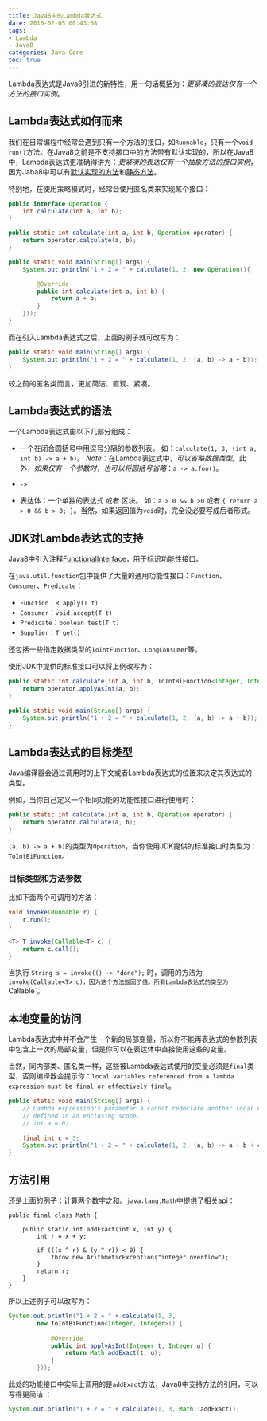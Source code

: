 ```yaml
---
title: Java8中的Lambda表达式
date: 2016-02-05 00:43:08
tags: 
- Lambda
- Java8
categories: Java-Core
toc: true
---
```


Lambda表达式是Java8引进的新特性，用一句话概括为：*更紧凑的表达仅有一个方法的接口实例*。

<!-- more -->

## Lambda表达式如何而来

我们在日常编程中经常会遇到只有一个方法的接口，如`Runnable`，只有一个`void run()`方法。在Java8之前是不支持接口中的方法带有默认实现的，所以在Java8中，Lambda表达式更准确得讲为：*更紧凑的表达仅有一个抽象方法的接口实例*，因为Jaba8中可以有[默认实现的方法](http://docs.oracle.com/javase/tutorial/java/IandI/defaultmethods.html)和[静态方法](http://docs.oracle.com/javase/tutorial/java/IandI/defaultmethods.html#static)。

特别地，在使用策略模式时，经常会使用匿名类来实现某个接口：

``` java
public interface Operation {
    int calculate(int a, int b);
}

public static int calculate(int a, int b, Operation operator) {
    return operator.calculate(a, b);
}

public static void main(String[] args) {
    System.out.println("1 + 2 = " + calculate(1, 2, new Operation(){

        @Override
        public int calculate(int a, int b) {
            return a + b;
        }
    }));
}
```

而在引入Lambda表达式之后，上面的例子就可改写为：

``` java
public static void main(String[] args) {
    System.out.println("1 + 2 = " + calculate(1, 2, (a, b) -> a + b));
}
```

较之前的匿名类而言，更加简洁、直观、紧凑。

## Lambda表达式的语法

一个Lambda表达式由以下几部分组成：

* 一个在闭合圆括号中用逗号分隔的参数列表。
  如：`calculate(1, 3, (int a, int b) -> a + b)`。
  *Note*：在Lambda表达式中，*可以省略数据类型*。此外，*如果仅有一个参数时，也可以将圆括号省略*：`a -> a.foo()`。

* `->`

* 表达体：一个单独的表达式 或者 区块。
  如：`a > 0 && b >0` 或者 `{ return a > 0 && b > 0; }`。当然，如果返回值为`void`时，完全没必要写成后者形式。

## JDK对Lambda表达式的支持

Java8中引入注释[FunctionalInterface](http://docs.oracle.com/javase/8/docs/api/java/lang/FunctionalInterface.html)，用于标识功能性接口[](http://docs.oracle.com/javase/8/docs/api/java/util/function/package-summary.html#package.description)。

在`java.util.function`包中提供了大量的通用功能性接口：`Function`、`Consumer`、`Predicate`：

* `Function`：`R apply(T t)`
* `Consumer`：`void accept(T t)`
* `Predicate`：`boolean test(T t)`
* `Supplier`：`T get()`

还包括一些指定数据类型的`ToIntFunction`、`LongConsumer`等。

使用JDK中提供的标准接口可以将上例改写为：

``` java
public static int calculate(int a, int b, ToIntBiFunction<Integer, Integer> operator) {
    return operator.applyAsInt(a, b);
}

public static void main(String[] args) {
    System.out.println("1 + 2 = " + calculate(1, 2, (a, b) -> a + b));
}
```

## Lambda表达式的目标类型

Java编译器会通过调用时的上下文或者Lambda表达式的位置来决定其表达式的类型。

例如，当你自己定义一个相同功能的功能性接口进行使用时：

``` java
public static int calculate(int a, int b, Operation operator) {
    return operator.calculate(a, b);
}
```

`(a, b) -> a + b)`的类型为`Operation`，当你使用JDK提供的标准接口时类型为：`ToIntBiFunction`。

### 目标类型和方法参数

比如下面两个可调用的方法：

``` java
void invoke(Runnable r) {
    r.run();
}

<T> T invoke(Callable<T> c) {
    return c.call();
}
```

当执行 `String s = invoke(() -> "done");` 时，调用的方法为 `invoke(Callable<T> c)，因为这个方法返回了值。所有Lambda表达式的类型为`Callable<T>`。

## 本地变量的访问

Lambda表达式中并不会产生一个新的局部变量，所以你不能再表达式的参数列表中包含上一次的局部变量，但是你可以在表达体中直接使用这些的变量。

当然，同内部类、匿名类一样，这些被Lambda表达式使用的变量必须是`final`类型，否则编译器会提示你：`local variables referenced from a lambda expression must be final or effectively final`。

``` java
public static void main(String[] args) {
    // Lambda expression's parameter a cannot redeclare another local variable  
    // defined in an enclosing scope.
    // int a = 0;
    
    final int c = 3;
    System.out.println("1 + 2 = " + calculate(1, 2, (a, b) -> a + b + c));
}
```

## 方法引用

还是上面的例子：计算两个数字之和。`java.lang.Math`中提供了相关api：

```
public final class Math {

    public static int addExact(int x, int y) {
        int r = x + y;

        if (((x ^ r) & (y ^ r)) < 0) {
            throw new ArithmeticException("integer overflow");
        }
        return r;
    }
}
```

所以上述例子可以改写为：

``` java
System.out.println("1 + 2 = " + calculate(1, 3, 
        new ToIntBiFunction<Integer, Integer>() {
    
            @Override
            public int applyAsInt(Integer t, Integer u) {
                return Math.addExact(t, u);
            }
        }));
```

此处的功能接口中实际上调用的是`addExact`方法，Java8中支持方法的引用，可以写得更简洁 ：

``` java
System.out.println("1 + 2 = " + calculate(1, 3, Math::addExact));
```








